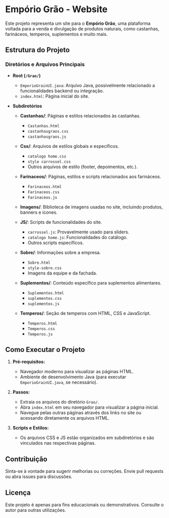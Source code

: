 
# Empório Grão - Website

Este projeto representa um site para o **Empório Grão**, uma plataforma voltada para a venda e divulgação de produtos naturais, como castanhas, farináceos, temperos, suplementos e muito mais.

## Estrutura do Projeto

### Diretórios e Arquivos Principais
- **Root (`/Grao/`)**
  - `EmporioGrainUI.java`: Arquivo Java, possivelmente relacionado a funcionalidades backend ou integração.
  - `index.html`: Página inicial do site.

- **Subdiretórios**
  - **Castanhas/**: Páginas e estilos relacionados às castanhas.
    - `Castanhas.html`
    - `castanhasgraos.css`
    - `castanhasgraos.js`

  - **Css/**: Arquivos de estilos globais e específicos.
    - `catalogo home.css`
    - `style carrossel.css`
    - Outros arquivos de estilo (footer, depoimentos, etc.).

  - **Farinaceos/**: Páginas, estilos e scripts relacionados aos farináceos.
    - `Farinaceos.html`
    - `Farinaceos.css`
    - `Farinaceos.js`

  - **Imagens/**: Biblioteca de imagens usadas no site, incluindo produtos, banners e ícones.

  - **JS/**: Scripts de funcionalidades do site.
    - `carrossel.js`: Provavelmente usado para sliders.
    - `catalogo home.js`: Funcionalidades do catálogo.
    - Outros scripts específicos.

  - **Sobre/**: Informações sobre a empresa.
    - `Sobre.html`
    - `style-sobre.css`
    - Imagens da equipe e da fachada.

  - **Suplementos/**: Conteúdo específico para suplementos alimentares.
    - `Suplementos.html`
    - `suplementos.css`
    - `suplementos.js`

  - **Temperos/**: Seção de temperos com HTML, CSS e JavaScript.
    - `Temperos.html`
    - `Temperos.css`
    - `Temperos.js`

## Como Executar o Projeto

1. **Pré-requisitos:**
   - Navegador moderno para visualizar as páginas HTML.
   - Ambiente de desenvolvimento Java (para executar `EmporioGrainUI.java`, se necessário).

2. **Passos:**
   - Extraia os arquivos do diretório `Grao/`.
   - Abra `index.html` em seu navegador para visualizar a página inicial.
   - Navegue pelas outras páginas através dos links no site ou acessando diretamente os arquivos HTML.

3. **Scripts e Estilos:**
   - Os arquivos CSS e JS estão organizados em subdiretórios e são vinculados nas respectivas páginas.

## Contribuição

Sinta-se à vontade para sugerir melhorias ou correções. Envie pull requests ou abra issues para discussões.

## Licença

Este projeto é apenas para fins educacionais ou demonstrativos. Consulte o autor para outras utilizações.
